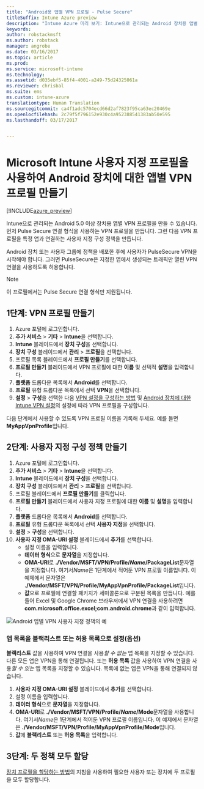 ```yaml
---
title: "Android용 앱별 VPN 프로필 - Pulse Secure"
titleSuffix: Intune Azure preview
description: "Intune Azure 미리 보기: Intune으로 관리되는 Android 장치용 앱별 VPN 프로필을 만드는 방법을 알아봅니다."
keywords: 
author: robstackmsft
ms.author: robstack
manager: angrobe
ms.date: 03/16/2017
ms.topic: article
ms.prod: 
ms.service: microsoft-intune
ms.technology: 
ms.assetid: d035ebf5-85f4-4001-a249-75d24325061a
ms.reviewer: chrisbal
ms.suite: ems
ms.custom: intune-azure
translationtype: Human Translation
ms.sourcegitcommit: ca4f1adc5704ecd66d2af7823f95ca63ec20469e
ms.openlocfilehash: 2c79f5f796152e930c4a952388541383ab50e595
ms.lasthandoff: 03/17/2017


---
```


# <a name="use-a-microsoft-intune-custom-profile-to-create-a-per-app-vpn-profile-for-android-devices"></a>Microsoft Intune 사용자 지정 프로필을 사용하여 Android 장치에 대한 앱별 VPN 프로필 만들기

[!INCLUDE[azure_preview](../includes/azure_preview.md)]

Intune으로 관리되는 Android 5.0 이상 장치용 앱별 VPN 프로필을 만들 수 있습니다. 먼저 Pulse Secure 연결 형식을 사용하는 VPN 프로필을 만듭니다. 그런 다음 VPN 프로필을 특정 앱과 연결하는 사용자 지정 구성 정책을 만듭니다.

Android 장치 또는 사용자 그룹에 정책을 배포한 후에 사용자가 PulseSecure VPN을 시작해야 합니다. 그러면 PulseSecure은 지정한 앱에서 생성되는 트래픽만 열린 VPN 연결을 사용하도록 허용합니다.

> [!NOTE]
>
> 이 프로필에서는 Pulse Secure 연결 형식만 지원됩니다.


## <a name="step-1-create-a-vpn-profile"></a>1단계: VPN 프로필 만들기


1. Azure 포털에 로그인합니다.
2. **추가 서비스** > **기타** > **Intune**을 선택합니다.
3. **Intune** 블레이드에서 **장치 구성**을 선택합니다.
2. **장치 구성** 블레이드에서 **관리** > **프로필**을 선택합니다.
2. 프로필 목록 블레이드에서 **프로필 만들기**를 선택합니다.
3. **프로필 만들기** 블레이드에서 VPN 프로필에 대한 **이름** 및 선택적 **설명**을 입력합니다.
4. **플랫폼** 드롭다운 목록에서 **Android**를 선택합니다.
5. **프로필** 유형 드롭다운 목록에서 선택 **VPN**을 선택합니다.
3. **설정** > **구성**을 선택한 다음 [VPN 설정을 구성하는 방법](how-to-configure-vpn-settings.md) 및 [Android 장치에 대한 Intune VPN 설정](vpn-for-android.md)의 설정에 따라 VPN 프로필을 구성합니다.

다음 단계에서 사용할 수 있도록 VPN 프로필 이름을 기록해 두세요. 예를 들면 **MyAppVpnProfile**입니다.

## <a name="step-2-create-a-custom-configuration-policy"></a>2단계: 사용자 지정 구성 정책 만들기

1. Azure 포털에 로그인합니다.
2. **추가 서비스** > **기타** > **Intune**을 선택합니다.
3. **Intune** 블레이드에서 **장치 구성**을 선택합니다.
2. **장치 구성** 블레이드에서 **관리** > **프로필**을 선택합니다.
3. 프로필 블레이드에서 **프로필 만들기**를 클릭합니다.
4. **프로필 만들기** 블레이드에서 사용자 지정 프로필에 대한 **이름** 및 **설명**을 입력합니다.
5. **플랫폼** 드롭다운 목록에서 **Android**를 선택합니다.
6. **프로필** 유형 드롭다운 목록에서 선택 **사용자 지정**을 선택합니다.
7. **설정** > **구성**을 선택합니다.
3. **사용자 지정 OMA-URI 설정** 블레이드에서 **추가**를 선택합니다.
    - 설정 이름을 입력합니다.
    - **데이터 형식**으로 **문자열**을 지정합니다.
    - **OMA-URI**로 **./Vendor/MSFT/VPN/Profile/*Name*/PackageList**문자열을 지정합니다. 여기서*Name*은 1단계에서 적어둔 VPN 프로필 이름입니다. 이 예제에서 문자열은 **./Vendor/MSFT/VPN/Profile/MyAppVpnProfile/PackageList**입니다.
    - **값**으로 프로필에 연결할 패키지가 세미콜론으로 구분된 목록을 만듭니다. 예를 들어 Excel 및 Google Chrome 브라우저에서 VPN 연결을 사용하려면 **com.microsoft.office.excel;com.android.chrome**과 같이 입력합니다.

![Android 앱별 VPN 사용자 지정 정책의 예](./media/android_per_app_vpn_oma_uri.png)

### <a name="set-your-app-list-to-blacklist-or-whitelist-optional"></a>앱 목록을 블랙리스트 또는 허용 목록으로 설정(옵션)
  **블랙리스트** 값을 사용하여 VPN 연결을 사용*할 수 없는* 앱 목록을 지정할 수 있습니다. 다른 모든 앱은 VPN을 통해 연결됩니다.
또는 **허용 목록** 값을 사용하여 VPN 연결을 사용*할 수 있는* 앱 목록을 지정할 수 있습니다. 목록에 없는 앱은 VPN을 통해 연결되지 않습니다.
  1.    **사용자 지정 OMA-URI 설정** 블레이드에서 **추가**를 선택합니다.
  2.    설정 이름을 입력합니다.
  3.    **데이터 형식**으로 **문자열**을 지정합니다.
  4.    **OMA-URI**로 **./Vendor/MSFT/VPN/Profile/*Name*/Mode**문자열을 사용합니다. 여기서*Name*은 1단계에서 적어둔 VPN 프로필 이름입니다. 이 예제에서 문자열은 **./Vendor/MSFT/VPN/Profile/MyAppVpnProfile/Mode**입니다.
  5.    **값**에 **블랙리스트** 또는 **허용 목록**을 입력합니다.



## <a name="step-3-assign-both-policies"></a>3단계: 두 정책 모두 할당

[장치 프로필을 할당하는 방법](how-to-assign-device-profiles.md)의 지침을 사용하여 필요한 사용자 또는 장치에 두 프로필을 모두 할당합니다.


